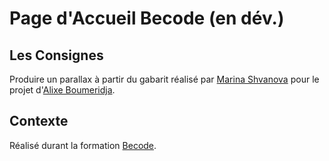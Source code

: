 # Page d'Accueil Becode (en dév.)
  
## Les Consignes

Produire un parallax à partir du gabarit réalisé par [Marina Shvanova](https://github.com/marinasvn) pour le projet d'[Alixe Boumeridja](https://github.com/alixe82140).
  
## Contexte

Réalisé durant la formation [Becode](http://www.becode.org/).
